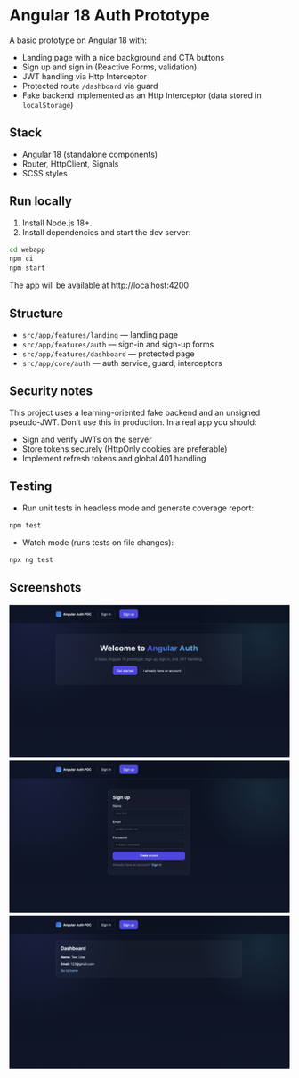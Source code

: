 # Angular 18 Auth Prototype

A basic prototype on Angular 18 with:

- Landing page with a nice background and CTA buttons
- Sign up and sign in (Reactive Forms, validation)
- JWT handling via Http Interceptor
- Protected route `/dashboard` via guard
- Fake backend implemented as an Http Interceptor (data stored in `localStorage`)

## Stack
- Angular 18 (standalone components)
- Router, HttpClient, Signals
- SCSS styles

## Run locally
1. Install Node.js 18+.
2. Install dependencies and start the dev server:

```bash
cd webapp
npm ci
npm start
```

The app will be available at http://localhost:4200

## Structure
- `src/app/features/landing` — landing page
- `src/app/features/auth` — sign-in and sign-up forms
- `src/app/features/dashboard` — protected page
- `src/app/core/auth` — auth service, guard, interceptors

## Security notes
This project uses a learning-oriented fake backend and an unsigned pseudo-JWT. Don’t use this in production. In a real app you should:
- Sign and verify JWTs on the server
- Store tokens securely (HttpOnly cookies are preferable)
- Implement refresh tokens and global 401 handling

## Testing
- Run unit tests in headless mode and generate coverage report:

```bash
npm test
```

- Watch mode (runs tests on file changes):

```bash
npx ng test
```

## Screenshots

![img1](../img/img1.png)
![img2](../img/img2.png)
![img3](../img/img3.png)
